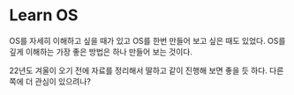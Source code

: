 # Learn OS 

OS를 자세히 이해하고 싶을 때가 있고 OS를 한번 만들어 보고 싶은 때도 있었다. 
OS를 깊게 이해하는 가장 좋은 방법은 하나 만들어 보는 것이다. 

22년도 겨울이 오기 전에 자료를 정리해서 딸하고 같이 진행해 보면 좋을 듯 하다. 
다른 쪽에 더 관심이 있으려나? 




